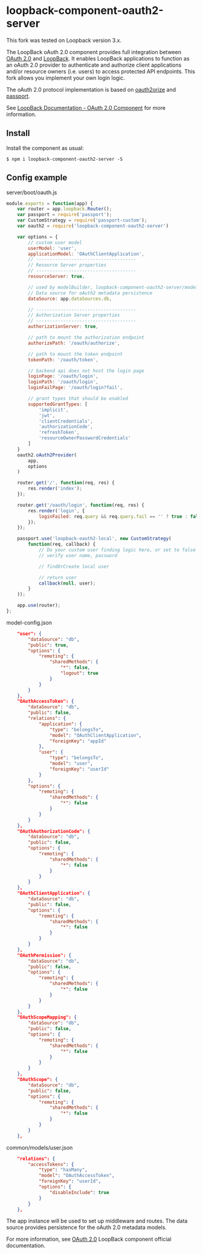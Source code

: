 # loopback-component-oauth2-server

This fork was tested on Loopback version 3.x.

The LoopBack oAuth 2.0 component provides full integration between [OAuth 2.0](http://tools.ietf.org/html/rfc6749)
and [LoopBack](http://loopback.io). It enables LoopBack applications to function
as an oAuth 2.0 provider to authenticate and authorize client applications and/or
resource owners (i.e. users) to access protected API endpoints. This fork allows 
you implement your own login logic.

The oAuth 2.0 protocol implementation is based on [oauth2orize](https://github.com/jaredhanson/oauth2orize)
and [passport](http://passportjs.org/). 

See [LoopBack Documentation - OAuth 2.0 Component](http://loopback.io/doc/en/lb3/OAuth-2.0.html) for more information.

## Install

Install the component as usual:

```
$ npm i loopback-component-oauth2-server -S
```

## Config example

server/boot/oauth.js

```js
module.exports = function(app) {
    var router = app.loopback.Router();
    var passport = require('passport');
    var CustomStrategy = require('passport-custom');
    var oauth2 = require('loopback-component-oauth2-server')

    var options = {
        // custom user model
        userModel: 'user',
        applicationModel: 'OAuthClientApplication',
        // -------------------------------------
        // Resource Server properties
        // -------------------------------------
        resourceServer: true,

        // used by modelBuilder, loopback-component-oauth2-server/models/index.js
        // Data source for oAuth2 metadata persistence
        dataSource: app.dataSources.db,

        // -------------------------------------
        // Authorization Server properties
        // -------------------------------------
        authorizationServer: true,

        // path to mount the authorization endpoint
        authorizePath: '/oauth/authorize',

        // path to mount the token endpoint
        tokenPath: '/oauth/token',

        // backend api does not host the login page
        loginPage: '/oauth/login',
        loginPath: '/oauth/login',
        loginFailPage: '/oauth/login?fail',

        // grant types that should be enabled
        supportedGrantTypes: [
            'implicit',
            'jwt',
            'clientCredentials',
            'authorizationCode',
            'refreshToken',
            'resourceOwnerPasswordCredentials'
        ]
    }
    oauth2.oAuth2Provider(
        app,
        options
    )

    router.get('/', function(req, res) {
        res.render('index');
    });

    router.get('/oauth/login', function(req, res) {
        res.render('login', {
            loginFailed: req.query && req.query.fail == '' ? true : false
        });
    });

    passport.use('loopback-oauth2-local', new CustomStrategy(
        function(req, callback) {
            // Do your custom user finding logic here, or set to false based on req object
            // verify user name, password 

            // findOrCreate local user 

            // return user
            callback(null, user);
        }
    ));

    app.use(router);
};
```

model-config.json
```JSON
    "user": {
        "dataSource": "db",
        "public": true,
        "options": {
            "remoting": {
                "sharedMethods": {
                    "*": false,
                    "logout": true
                }
            }
        }
    },
    "OAuthAccessToken": {
        "dataSource": "db",
        "public": false,
        "relations": {
            "application": {
                "type": "belongsTo",
                "model": "OAuthClientApplication",
                "foreignKey": "appId"
            },
            "user": {
                "type": "belongsTo",
                "model": "user",
                "foreignKey": "userId"
            }
        },
        "options": {
            "remoting": {
                "sharedMethods": {
                    "*": false
                }
            }
        }
    },
    "OAuthAuthorizationCode": {
        "dataSource": "db",
        "public": false,
        "options": {
            "remoting": {
                "sharedMethods": {
                    "*": false
                }
            }
        }
    },
    "OAuthClientApplication": {
        "dataSource": "db",
        "public": false,
        "options": {
            "remoting": {
                "sharedMethods": {
                    "*": false
                }
            }
        }
    },
    "OAuthPermission": {
        "dataSource": "db",
        "public": false,
        "options": {
            "remoting": {
                "sharedMethods": {
                    "*": false
                }
            }
        }
    },
    "OAuthScopeMapping": {
        "dataSource": "db",
        "public": false,
        "options": {
            "remoting": {
                "sharedMethods": {
                    "*": false
                }
            }
        }
    },
    "OAuthScope": {
        "dataSource": "db",
        "public": false,
        "options": {
            "remoting": {
                "sharedMethods": {
                    "*": false
                }
            }
        }
    },
```

common/models/user.json
```JSON
    "relations": {
        "accessTokens": {
            "type": "hasMany",
            "model": "OAuthAccessToken",
            "foreignKey": "userId",
            "options": {
                "disableInclude": true
            }
        }
    },
```
The app instance will be used to set up middleware and routes. The data source
provides persistence for the oAuth 2.0 metadata models.

For more information, see [OAuth 2.0](http://loopback.io/doc/en/lb3/OAuth-2.0.html) LoopBack component official documentation.
